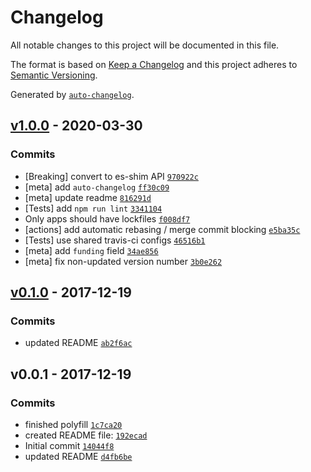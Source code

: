 # Changelog

All notable changes to this project will be documented in this file.

The format is based on [Keep a Changelog](https://keepachangelog.com/en/1.0.0/)
and this project adheres to [Semantic Versioning](https://semver.org/spec/v2.0.0.html).

Generated by [`auto-changelog`](https://github.com/CookPete/auto-changelog).

## [v1.0.0](https://github.com/es-shims/String.prototype.trimStart/compare/v0.1.0...v1.0.0) - 2020-03-30

### Commits

- [Breaking] convert to es-shim API [`970922c`](https://github.com/es-shims/String.prototype.trimStart/commit/970922c494c78b033c351c77f61a8aefd49c30d9)
- [meta] add `auto-changelog` [`ff30c09`](https://github.com/es-shims/String.prototype.trimStart/commit/ff30c0996289113d2c3dbbfca7e280ff151bf36d)
- [meta] update readme [`816291d`](https://github.com/es-shims/String.prototype.trimStart/commit/816291d01e0eaf85da9b732c179cfb2454bd282e)
- [Tests] add `npm run lint` [`3341104`](https://github.com/es-shims/String.prototype.trimStart/commit/3341104450bc6ac84f3b70a6d6c0fbeb4df5131e)
- Only apps should have lockfiles [`f008df7`](https://github.com/es-shims/String.prototype.trimStart/commit/f008df73fbf3dcf8dfad6d5cad86de7050d0ae09)
- [actions] add automatic rebasing / merge commit blocking [`e5ba35c`](https://github.com/es-shims/String.prototype.trimStart/commit/e5ba35c1a14fcf652336cc9c4be49d232981161e)
- [Tests] use shared travis-ci configs [`46516b1`](https://github.com/es-shims/String.prototype.trimStart/commit/46516b137a8c07ed5807d751bd61199688ef9baa)
- [meta] add `funding` field [`34ae856`](https://github.com/es-shims/String.prototype.trimStart/commit/34ae8563f115bd4a5e5f5d2d786c0fa0a420fa2a)
- [meta] fix non-updated version number [`3b0e262`](https://github.com/es-shims/String.prototype.trimStart/commit/3b0e262e2f4eeee2e1b99fe890f8ca17bed8f2fd)

## [v0.1.0](https://github.com/es-shims/String.prototype.trimStart/compare/v0.0.1...v0.1.0) - 2017-12-19

### Commits

- updated README [`ab2f6ac`](https://github.com/es-shims/String.prototype.trimStart/commit/ab2f6ac8813ed336a0f2dc3aa8cdb52f4d52814b)

## v0.0.1 - 2017-12-19

### Commits

- finished polyfill [`1c7ca20`](https://github.com/es-shims/String.prototype.trimStart/commit/1c7ca2043e3383b6e743870bc622ad4a38477147)
- created README file: [`192ecad`](https://github.com/es-shims/String.prototype.trimStart/commit/192ecaded4e0d5baaa65cd41e590b8d837520d44)
- Initial commit [`14044f8`](https://github.com/es-shims/String.prototype.trimStart/commit/14044f8a0fe1d155fe7403a8327bdbaf135da2d6)
- updated README [`d4fb6be`](https://github.com/es-shims/String.prototype.trimStart/commit/d4fb6be15455dd68fc4b306bee1d30dd4afc96e7)
